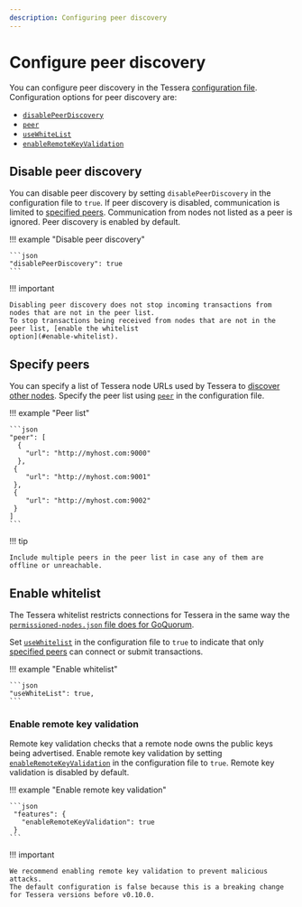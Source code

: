 ```yaml
---
description: Configuring peer discovery
---
```


# Configure peer discovery

You can configure peer discovery in the Tessera [configuration file](Tessera.md).
Configuration options for peer discovery are:

* [`disablePeerDiscovery`](#disable-peer-discovery)
* [`peer`](#specify-peers)
* [`useWhiteList`](#enable-whitelist)
* [`enableRemoteKeyValidation`](#enable-remote-key-validation)

## Disable peer discovery

You can disable peer discovery by setting `disablePeerDiscovery` in the configuration file to `true`.
If peer discovery is disabled, communication is limited to [specified peers](#specify-peers).
Communication from nodes not listed as a peer is ignored.
Peer discovery is enabled by default.

!!! example "Disable peer discovery"

    ```json
    "disablePeerDiscovery": true
    ```

!!! important

    Disabling peer discovery does not stop incoming transactions from nodes that are not in the peer list.
    To stop transactions being received from nodes that are not in the peer list, [enable the whitelist
    option](#enable-whitelist).

## Specify peers

You can specify a list of Tessera node URLs used by Tessera to [discover other nodes](../../Concepts/p2p-discovery.md).
Specify the peer list using [`peer`](../../Reference/SampleConfiguration.md#peer) in the configuration file.

!!! example "Peer list"

    ```json
    "peer": [
      {
        "url": "http://myhost.com:9000"
      },
     {
        "url": "http://myhost.com:9001"
     },
     {
        "url": "http://myhost.com:9002"
     }
    ]
    ```

!!! tip

    Include multiple peers in the peer list in case any of them are offline or unreachable.

## Enable whitelist

The Tessera whitelist restricts connections for Tessera in the same way the [`permissioned-nodes.json`
file does for GoQuorum](https://docs.goquorum.consensys.net/en/stable/Concepts/PermissionsOverview/#basic-network-permissioning).

Set [`useWhitelist`](../../Reference/SampleConfiguration.md#usewhitelist) in the configuration file to `true` to indicate
that only [specified peers](#specify-peers) can connect or submit transactions.

!!! example "Enable whitelist"

    ```json
    "useWhiteList": true,
    ```

### Enable remote key validation

Remote key validation checks that a remote node owns the public keys being advertised.
Enable remote key validation by setting [`enableRemoteKeyValidation`](../../Reference/SampleConfiguration.md#features)
in the configuration file to `true`.
Remote key validation is disabled by default.

!!! example "Enable remote key validation"

    ```json
     "features": {
       "enableRemoteKeyValidation": true
     }
    ```

!!! important

    We recommend enabling remote key validation to prevent malicious attacks.
    The default configuration is false because this is a breaking change for Tessera versions before v0.10.0.
